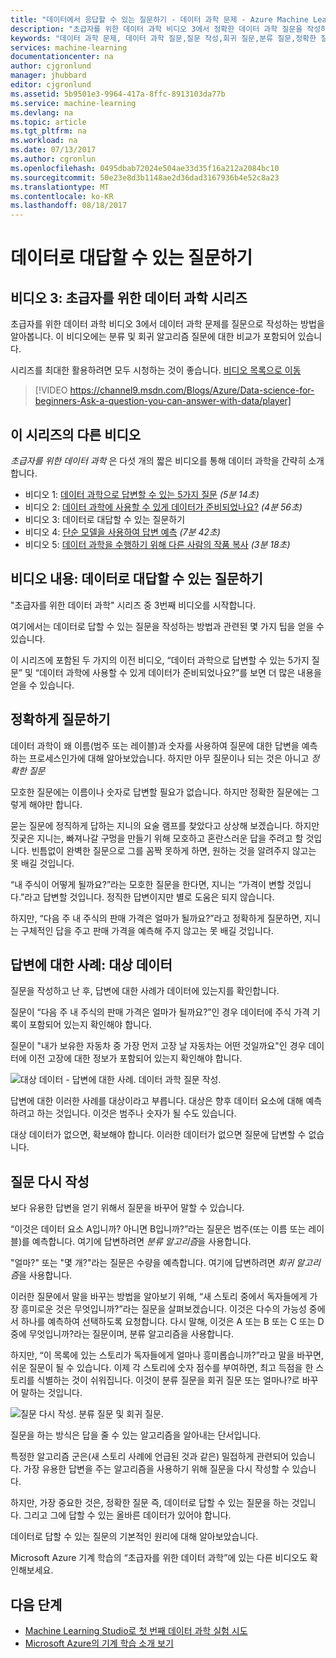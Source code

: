 ```yaml
---
title: "데이터에서 응답할 수 있는 질문하기 - 데이터 과학 문제 - Azure Machine Learning | Microsoft Docs"
description: "초급자를 위한 데이터 과학 비디오 3에서 정확한 데이터 과학 질문을 작성하는 방법을 알아봅니다. 분류 및 회귀 질문에 대한 비교가 포함되어 있습니다."
keywords: "데이터 과학 문제, 데이터 과학 질문,질문 작성,회귀 질문,분류 질문,정확한 질문"
services: machine-learning
documentationcenter: na
author: cjgronlund
manager: jhubbard
editor: cjgronlund
ms.assetid: 5b9501e3-9964-417a-8ffc-8913103da77b
ms.service: machine-learning
ms.devlang: na
ms.topic: article
ms.tgt_pltfrm: na
ms.workload: na
ms.date: 07/13/2017
ms.author: cgronlun
ms.openlocfilehash: 0495dbab72024e504ae33d35f16a212a2084bc10
ms.sourcegitcommit: 50e23e8d3b1148ae2d36dad3167936b4e52c8a23
ms.translationtype: MT
ms.contentlocale: ko-KR
ms.lasthandoff: 08/18/2017
---
```

# <a name="ask-a-question-you-can-answer-with-data"></a>데이터로 대답할 수 있는 질문하기
## <a name="video-3-data-science-for-beginners-series"></a>비디오 3: 초급자를 위한 데이터 과학 시리즈
초급자를 위한 데이터 과학 비디오 3에서 데이터 과학 문제를 질문으로 작성하는 방법을 알아봅니다. 이 비디오에는 분류 및 회귀 알고리즘 질문에 대한 비교가 포함되어 있습니다.

시리즈를 최대한 활용하려면 모두 시청하는 것이 좋습니다. [비디오 목록으로 이동](#other-videos-in-this-series)
<br>

> [!VIDEO https://channel9.msdn.com/Blogs/Azure/Data-science-for-beginners-Ask-a-question-you-can-answer-with-data/player]
>
>

## <a name="other-videos-in-this-series"></a>이 시리즈의 다른 비디오
*초급자를 위한 데이터 과학* 은 다섯 개의 짧은 비디오를 통해 데이터 과학을 간략히 소개합니다.

* 비디오 1: [데이터 과학으로 답변할 수 있는 5가지 질문](machine-learning-data-science-for-beginners-the-5-questions-data-science-answers.md) *(5분 14초)*
* 비디오 2: [데이터 과학에 사용할 수 있게 데이터가 준비되었나요?](machine-learning-data-science-for-beginners-is-your-data-ready-for-data-science.md) *(4분 56초)*
* 비디오 3: 데이터로 대답할 수 있는 질문하기
* 비디오 4: [단순 모델을 사용하여 답변 예측](machine-learning-data-science-for-beginners-predict-an-answer-with-a-simple-model.md) *(7분 42초)*
* 비디오 5: [데이터 과학을 수행하기 위해 다른 사람의 작품 복사](machine-learning-data-science-for-beginners-copy-other-peoples-work-to-do-data-science.md) *(3분 18초)*

## <a name="transcript-ask-a-question-you-can-answer-with-data"></a>비디오 내용: 데이터로 대답할 수 있는 질문하기
"초급자를 위한 데이터 과학" 시리즈 중 3번째 비디오를 시작합니다.  

여기에서는 데이터로 답할 수 있는 질문을 작성하는 방법과 관련된 몇 가지 팁을 얻을 수 있습니다.

이 시리즈에 포함된 두 가지의 이전 비디오, “데이터 과학으로 답변할 수 있는 5가지 질문” 및 “데이터 과학에 사용할 수 있게 데이터가 준비되었나요?”를 보면 더 많은 내용을 얻을 수 있습니다.

## <a name="ask-a-sharp-question"></a>정확하게 질문하기
데이터 과학이 왜 이름(범주 또는 레이블)과 숫자를 사용하여 질문에 대한 답변을 예측하는 프로세스인가에 대해 알아보았습니다. 하지만 아무 질문이나 되는 것은 아니고 *정확한 질문*

모호한 질문에는 이름이나 숫자로 답변할 필요가 없습니다. 하지만 정확한 질문에는 그렇게 해야만 합니다.

묻는 질문에 정직하게 답하는 지니의 요술 램프를 찾았다고 상상해 보겠습니다. 하지만 짓궂은 지니는, 빠져나갈 구멍을 만들기 위해 모호하고 혼란스러운 답을 주려고 할 것입니다. 빈틈없이 완벽한 질문으로 그를 꼼짝 못하게 하면, 원하는 것을 알려주지 않고는 못 배길 것입니다.

“내 주식이 어떻게 될까요?”라는 모호한 질문을 한다면, 지니는 “가격이 변할 것입니다.”라고 답변할 것입니다. 정직한 답변이지만 별로 도움은 되지 않습니다.

하지만, “다음 주 내 주식의 판매 가격은 얼마가 될까요?”라고 정확하게 질문하면, 지니는 구체적인 답을 주고 판매 가격을 예측해 주지 않고는 못 배길 것입니다.

## <a name="examples-of-your-answer-target-data"></a>답변에 대한 사례: 대상 데이터
질문을 작성하고 난 후, 답변에 대한 사례가 데이터에 있는지를 확인합니다.

질문이 “다음 주 내 주식의 판매 가격은 얼마가 될까요?”인 경우 데이터에 주식 가격 기록이 포함되어 있는지 확인해야 합니다.

질문이 "내가 보유한 자동차 중 가장 먼저 고장 날 자동차는 어떤 것일까요"인 경우 데이터에 이전 고장에 대한 정보가 포함되어 있는지 확인해야 합니다.

![대상 데이터 - 답변에 대한 사례. 데이터 과학 질문 작성.](./media/machine-learning-data-science-for-beginners-ask-a-question-you-can-answer-with-data/target-data.png)

답변에 대한 이러한 사례를 대상이라고 부릅니다. 대상은 향후 데이터 요소에 대해 예측하려고 하는 것입니다. 이것은 범주나 숫자가 될 수도 있습니다.

대상 데이터가 없으면, 확보해야 합니다. 이러한 데이터가 없으면 질문에 답변할 수 없습니다.

## <a name="reformulate-your-question"></a>질문 다시 작성
보다 유용한 답변을 얻기 위해서 질문을 바꾸어 말할 수 있습니다.

“이것은 데이터 요소 A입니까? 아니면 B입니까?”라는 질문은 범주(또는 이름 또는 레이블)를 예측합니다. 여기에 답변하려면 *분류 알고리즘*을 사용합니다.

"얼마?" 또는 "몇 개?"라는 질문은 수량을 예측합니다. 여기에 답변하려면 *회귀 알고리즘*을 사용합니다.

이러한 질문에서 말을 바꾸는 방법을 알아보기 위해, “새 스토리 중에서 독자들에게 가장 흥미로운 것은 무엇입니까?”라는 질문을 살펴보겠습니다. 이것은 다수의 가능성 중에서 하나를 예측하여 선택하도록 요청합니다. 다시 말해, 이것은 A 또는 B 또는 C 또는 D 중에 무엇입니까?라는 질문이며, 분류 알고리즘을 사용합니다.

하지만, “이 목록에 있는 스토리가 독자들에게 얼마나 흥미롭습니까?”라고 말을 바꾸면, 쉬운 질문이 될 수 있습니다. 이제 각 스토리에 숫자 점수를 부여하면, 최고 득점을 한 스토리를 식별하는 것이 쉬워집니다. 이것이 분류 질문을 회귀 질문 또는 얼마나?로 바꾸어 말하는 것입니다.

![질문 다시 작성. 분류 질문 및 회귀 질문.](./media/machine-learning-data-science-for-beginners-ask-a-question-you-can-answer-with-data/classification-question-vs-regression-question.png)

질문을 하는 방식은 답을 줄 수 있는 알고리즘을 알아내는 단서입니다.

특정한 알고리즘 군은(새 스토리 사례에 언급된 것과 같은) 밀접하게 관련되어 있습니다. 가장 유용한 답변을 주는 알고리즘을 사용하기 위해 질문을 다시 작성할 수 있습니다.

하지만, 가장 중요한 것은, 정확한 질문 즉, 데이터로 답할 수 있는 질문을 하는 것입니다. 그리고 그에 답할 수 있는 올바른 데이터가 있어야 합니다.

데이터로 답할 수 있는 질문의 기본적인 원리에 대해 알아보았습니다.

Microsoft Azure 기계 학습의 “초급자를 위한 데이터 과학”에 있는 다른 비디오도 확인해보세요.

## <a name="next-steps"></a>다음 단계
* [Machine Learning Studio로 첫 번째 데이터 과학 실험 시도](machine-learning-create-experiment.md)
* [Microsoft Azure의 기계 학습 소개 보기](machine-learning-what-is-machine-learning.md)
